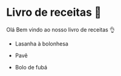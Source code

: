 # Livro de receitas :book:

Olá Bem vindo ao nosso livro de receitas :ok_hand:

- Lasanha à bolonhesa

- Pavê
- Bolo de fubá